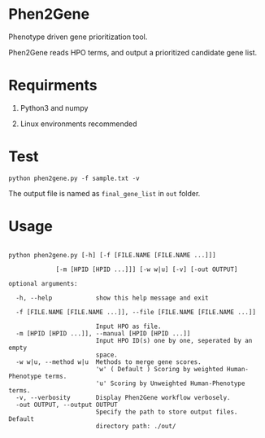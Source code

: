 # Phen2Gene
Phenotype driven gene prioritization tool. 

Phen2Gene reads HPO terms, and output a prioritized candidate gene list.

# Requirments
1. Python3 and numpy

2. Linux environments recommended

# Test
```
python phen2gene.py -f sample.txt -v
```
The output file is named as `final_gene_list` in `out` folder.

# Usage

```

python phen2gene.py [-h] [-f [FILE.NAME [FILE.NAME ...]]]

             [-m [HPID [HPID ...]]] [-w w|u] [-v] [-out OUTPUT]
             
optional arguments:

  -h, --help            show this help message and exit
  
  -f [FILE.NAME [FILE.NAME ...]], --file [FILE.NAME [FILE.NAME ...]]

                        Input HPO as file.
  -m [HPID [HPID ...]], --manual [HPID [HPID ...]]
                        Input HPO ID(s) one by one, seperated by an empty
                        space.
  -w w|u, --method w|u  Methods to merge gene scores. 
                        'w' ( Default ) Scoring by weighted Human-Phenotype terms.
                        'u' Scoring by Unweighted Human-Phenotype terms.
  -v, --verbosity       Display Phen2Gene workflow verbosely.
  -out OUTPUT, --output OUTPUT
                        Specify the path to store output files. Default
                        directory path: ./out/
```
